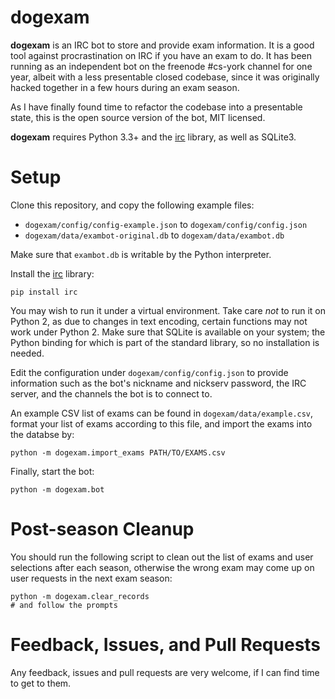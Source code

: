 dogexam
===================
**dogexam** is an IRC bot to store and provide exam information. It is a good tool against procrastination on IRC if you have an exam to do. It has been running as an independent bot on the freenode #cs-york channel for one year, albeit with a less presentable closed codebase, since it was originally hacked together in a few hours during an exam season.

As I have finally found time to refactor the codebase into a presentable state, this is the open source version of the bot, MIT licensed.

**dogexam** requires Python 3.3+ and the [irc](https://pypi.python.org/pypi/irc) library, as well as SQLite3.

# Setup #
Clone this repository, and copy the following example files:

 - `dogexam/config/config-example.json` to `dogexam/config/config.json`
 -  `dogexam/data/exambot-original.db` to `dogexam/data/exambot.db`

Make sure that `exambot.db` is writable by the Python interpreter.

Install the [irc](https://pypi.python.org/pypi/irc) library:

    pip install irc

You may wish to run it under a virtual environment. Take care *not* to run it on Python 2, as due to changes in text encoding, certain functions may not work under Python 2. Make sure that SQLite is available on your system; the Python binding for which is part of the standard library, so no installation is needed.

Edit the configuration under `dogexam/config/config.json` to provide information such as the bot's nickname and nickserv password, the IRC server, and the channels the bot is to connect to.

An example CSV list of exams can be found in `dogexam/data/example.csv`, format your list of exams according to this file, and import the exams into the databse by:

    python -m dogexam.import_exams PATH/TO/EXAMS.csv

Finally, start the bot:

    python -m dogexam.bot

# Post-season Cleanup #
You should run the following script to clean out the list of exams and user selections after each season, otherwise the wrong exam may come up on user requests in the next exam season:

    python -m dogexam.clear_records
    # and follow the prompts

# Feedback, Issues, and Pull Requests #

Any feedback, issues and pull requests are very welcome, if I can find time to get to them.

